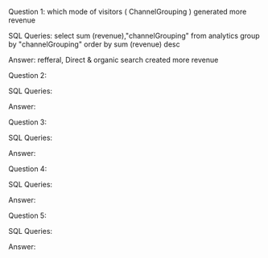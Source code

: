 Question 1: which mode of visitors ( ChannelGrouping ) generated more revenue 

SQL Queries:
select sum (revenue),"channelGrouping"  from analytics
group by "channelGrouping"
order by sum (revenue) desc


Answer: refferal, Direct & organic search created more revenue 




Question 2: 

SQL Queries:

Answer:



Question 3: 

SQL Queries:

Answer:



Question 4: 

SQL Queries:

Answer:



Question 5: 

SQL Queries:

Answer:
